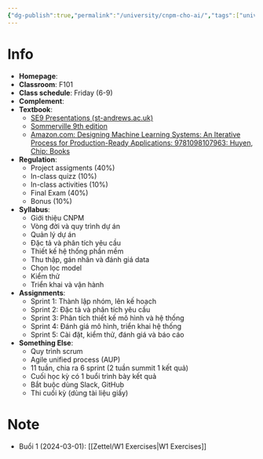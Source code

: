 ```yaml
---
{"dg-publish":true,"permalink":"/university/cnpm-cho-ai/","tags":["university"],"created":"2024-03-01T12:22:22.042+07:00","updated":"2024-03-01T15:55:03.600+07:00"}
---
```


# Info
- **Homepage**: 
- **Classroom**: F101
- **Class schedule**: Friday (6-9)
- **Complement**:
- **Textbook**:
	- [SE9 Presentations (st-andrews.ac.uk)](https://ifs.host.cs.st-andrews.ac.uk/Books/SE9/Presentations/index.html)
	- [Sommerville 9th edition](https://engineering.futureuniversity.com/BOOKS%20FOR%20IT/Software-Engineering-9th-Edition-by-Ian-Sommerville.pdf)
	- [Amazon.com: Designing Machine Learning Systems: An Iterative Process for Production-Ready Applications: 9781098107963: Huyen, Chip: Books](https://www.amazon.com/Designing-Machine-Learning-Systems-Production-Ready/dp/1098107969)
- **Regulation**:
	- Project assigments (40%)
	- In-class quizz (10%)
	- In-class activities (10%)
	- Final Exam (40%)
	- Bonus (10%)
- **Syllabus**:
	- Giới thiệu CNPM
	- Vòng đời và quy trình dự án
	- Quản lý dự án
	- Đặc tả và phân tích yêu cầu
	- Thiết kế hệ thống phần mềm
	- Thu thập, gán nhãn và đánh giá data
	- Chọn lọc model
	- Kiểm thử
	- Triển khai và vận hành
- **Assignments**:
	- Sprint 1: Thành lập nhóm, lên kế hoạch
	- Sprint 2: Đặc tả và phân tích yêu cầu
	- Sprint 3: Phân tích thiết kế mô hình và hệ thống 
	- Sprint 4: Đánh giá mô hình, triển khai hệ thống
	- Sprint 5: Cài đặt, kiểm thử, đánh giá và báo cáo
- **Something Else**:
	- Quy trình scrum
	- Agile unified process (AUP)
	- 11 tuần, chia ra 6 sprint (2 tuần summit 1 kết quả)
	- Cuối học kỳ có 1 buổi trình bày kết quả
	- Bắt buộc dùng Slack, GitHub
	- Thi cuối kỳ (dùng tài liệu giấy)
# Note

- Buổi 1 (2024-03-01): [[Zettel/W1 Exercises\|W1 Exercises]]